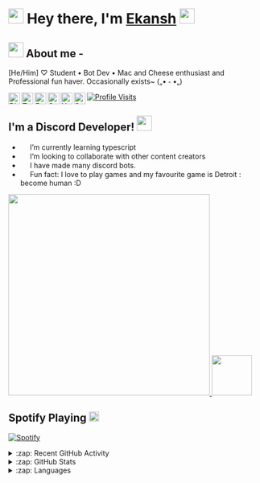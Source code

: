 #  <img src="https://cdn.discordapp.com/emojis/840660947596214302.gif?v=1" width="30px"> Hey there, I'm [Ekansh](https://www.youtube.com/watch?v=dQw4w9WgXcQ) <img src="https://cdn.discordapp.com/emojis/840660949371453520.gif?v=1" width="30px">

## <img src="https://cdn.discordapp.com/emojis/689204979419971689.gif?v=1" width="30px"> About me -
[He/Him] ♡
Student •  Bot Dev •  Mac and Cheese enthusiast and Professional fun haver.
Occasionally exists~  („• ֊ •„)

<a href="https://dsc.gg/inb">
  <img align="left" alt="Discord" width="23px" src="https://raw.githubusercontent.com/peterthehan/peterthehan/master/assets/discord.svg" />

<a href="https://twitter.com/EkanshLive">
  <img align="left" alt="Twitter" width="23px" src="https://raw.githubusercontent.com/peterthehan/peterthehan/master/assets/twitter.svg" />

<a href="https://www.reddit.com/u/LiveEkansh3392">
  <img align="left" alt="Reddit" width="23px" src="https://raw.githubusercontent.com/peterthehan/peterthehan/master/assets/reddit.svg" />

<a href="https://open.spotify.com/user/i5fzbt6g2q90wojkesnqx0gqv?si=06e226bd867c45ca">
  <img align="left" alt="Spotify" width="23px" src="https://raw.githubusercontent.com/peterthehan/peterthehan/master/assets/spotify.svg" />

<a href="https://www.youtube.com/channel/UCS6t-VigVblKcHhjdtBnE4w">
  <img align="left" alt="Youtube" width="23px" src="https://raw.githubusercontent.com/peterthehan/peterthehan/master/assets/youtube.svg" />

<a href="https://steamcommunity.com/profiles/76561199075562084">
  <img align="left" alt="Steam" width="23px" src="https://raw.githubusercontent.com/peterthehan/peterthehan/master/assets/steam.svg" />

![Profile Visits](https://komarev.com/ghpvc/?username=Dinav69&color=yellow&label=Profile-Visits&width=26px)

</a>

## I'm a Discord Developer! <img src="https://cdn.discordapp.com/emojis/840660945877729320.gif?v=1" width="30px">

- <img src="https://cdn.discordapp.com/emojis/752920935077511178.png?v=1" width="15px"> I’m currently learning typescript
- <img src="https://cdn.discordapp.com/emojis/752920935077511178.png?v=1" width="15px"> I’m looking to collaborate with other content creators
- <img src="https://cdn.discordapp.com/emojis/752920935077511178.png?v=1" width="15px"> I have made many discord bots.
- <img src="https://cdn.discordapp.com/emojis/752920935077511178.png?v=1" width="15px"> Fun fact: I love to play games and my favourite game is Detroit : become human :D


<a href="https://discord.com/users/720857179313274931">
<img height="400px"  src="https://thumbs.gfycat.com/AnxiousMajorBellsnake-size_restricted.gif" />
</a>

<a href="https://discord.com/users/720857179313274931">
<img height="80px" src="https://discord.c99.nl/widget/theme-3/720857179313274931.png" />
</a>

## Spotify Playing <img src="https://cdn.discordapp.com/emojis/574830750180966400.gif?v=1" width="20px">

[![Spotify](https://novatorem.vercel.app/api/spotify)](https://open.spotify.com/user/i5fzbt6g2q90wojkesnqx0gqv)


[//]: <> (The `&nbsp;` is to have Aphelion take up more space)
[//]: <> (Old Visits: https://badges.pufler.dev/visits/novatorem/novatorem?logo=GitHub&label=github%20visits&color=336699&logoColor=white&style=flat-square)

<details>
  <summary>:zap: Recent GitHub Activity</summary>
  
<!--START_SECTION:activity-->
1. 🎉 committed in [LiveEkansh/Superb-bots](https://github.com/LiveEkansh/Superb-Bots)
<!--END_SECTION:activity-->

</details>

<details>
  <summary>:zap: GitHub Stats</summary>

![Ekansh's GitHub Stats](https://github-readme-stats.vercel.app/api?username=LiveEkansh&show_icons=true&theme=react)
  </details>

<details>
  <summary>:zap: Languages </summary>
<img src="https://cdn.discordapp.com/emojis/840660945877729320.gif?v=1" width="20px"> I mostly use Javascript to create bots but sometimes i use html or css for websites. I code on VSCode and Repl.it!
  </details>
</details
